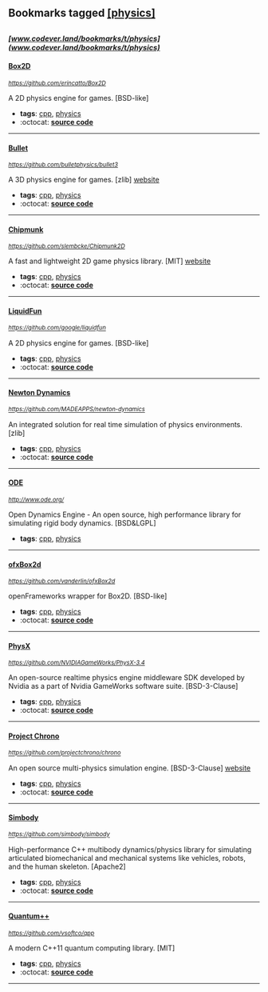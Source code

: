 ## Bookmarks tagged [[physics]](https://www.codever.land/search?q=[physics])

_<sup><sup>[www.codever.land/bookmarks/t/physics](www.codever.land/bookmarks/t/physics)</sup></sup>_
---
#### [Box2D](https://github.com/erincatto/Box2D)
_<sup>https://github.com/erincatto/Box2D</sup>_

A 2D physics engine for games. [BSD-like]
* **tags**: [cpp](../tagged/cpp.md), [physics](../tagged/physics.md)
* :octocat: **[source code](https://github.com/erincatto/Box2D)**
---
#### [Bullet](https://github.com/bulletphysics/bullet3)
_<sup>https://github.com/bulletphysics/bullet3</sup>_

A 3D physics engine for games. [zlib] [website](http://bulletphysics.org)
* **tags**: [cpp](../tagged/cpp.md), [physics](../tagged/physics.md)
* :octocat: **[source code](https://github.com/bulletphysics/bullet3)**
---
#### [Chipmunk](https://github.com/slembcke/Chipmunk2D)
_<sup>https://github.com/slembcke/Chipmunk2D</sup>_

A fast and lightweight 2D game physics library. [MIT] [website](https://chipmunk-physics.net/)
* **tags**: [cpp](../tagged/cpp.md), [physics](../tagged/physics.md)
* :octocat: **[source code](https://github.com/slembcke/Chipmunk2D)**
---
#### [LiquidFun](https://github.com/google/liquidfun)
_<sup>https://github.com/google/liquidfun</sup>_

A 2D physics engine for games. [BSD-like]
* **tags**: [cpp](../tagged/cpp.md), [physics](../tagged/physics.md)
* :octocat: **[source code](https://github.com/google/liquidfun)**
---
#### [Newton Dynamics](https://github.com/MADEAPPS/newton-dynamics)
_<sup>https://github.com/MADEAPPS/newton-dynamics</sup>_

An integrated solution for real time simulation of physics environments. [zlib]
* **tags**: [cpp](../tagged/cpp.md), [physics](../tagged/physics.md)
* :octocat: **[source code](https://github.com/MADEAPPS/newton-dynamics)**
---
#### [ODE](http://www.ode.org/)
_<sup>http://www.ode.org/</sup>_

Open Dynamics Engine - An open source, high performance library for simulating rigid body dynamics. [BSD&LGPL]
* **tags**: [cpp](../tagged/cpp.md), [physics](../tagged/physics.md)
---
#### [ofxBox2d](https://github.com/vanderlin/ofxBox2d)
_<sup>https://github.com/vanderlin/ofxBox2d</sup>_

openFrameworks wrapper for Box2D. [BSD-like]
* **tags**: [cpp](../tagged/cpp.md), [physics](../tagged/physics.md)
* :octocat: **[source code](https://github.com/vanderlin/ofxBox2d)**
---
#### [PhysX](https://github.com/NVIDIAGameWorks/PhysX-3.4)
_<sup>https://github.com/NVIDIAGameWorks/PhysX-3.4</sup>_

An open-source realtime physics engine middleware SDK developed by Nvidia as a part of Nvidia GameWorks software suite. [BSD-3-Clause]
* **tags**: [cpp](../tagged/cpp.md), [physics](../tagged/physics.md)
* :octocat: **[source code](https://github.com/NVIDIAGameWorks/PhysX-3.4)**
---
#### [Project Chrono](https://github.com/projectchrono/chrono)
_<sup>https://github.com/projectchrono/chrono</sup>_

An open source multi-physics simulation engine. [BSD-3-Clause] [website](https://projectchrono.org/)
* **tags**: [cpp](../tagged/cpp.md), [physics](../tagged/physics.md)
* :octocat: **[source code](https://github.com/projectchrono/chrono)**
---
#### [Simbody](https://github.com/simbody/simbody)
_<sup>https://github.com/simbody/simbody</sup>_

High-performance C++ multibody dynamics/physics library for simulating articulated biomechanical and mechanical systems like vehicles, robots, and the human skeleton. [Apache2]
* **tags**: [cpp](../tagged/cpp.md), [physics](../tagged/physics.md)
* :octocat: **[source code](https://github.com/simbody/simbody)**
---
#### [Quantum++](https://github.com/vsoftco/qpp)
_<sup>https://github.com/vsoftco/qpp</sup>_

A modern C++11 quantum computing library. [MIT]
* **tags**: [cpp](../tagged/cpp.md), [physics](../tagged/physics.md)
* :octocat: **[source code](https://github.com/vsoftco/qpp)**
---
